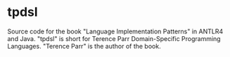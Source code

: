# tpdsl
Source code for the book "Language Implementation Patterns" in ANTLR4 and Java. "tpdsl" is short for Terence Parr Domain-Specific Programming Languages. "Terence Parr" is the author of the book.
